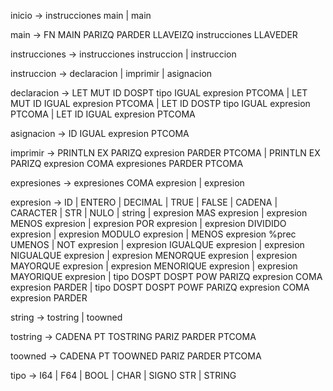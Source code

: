 inicio -> instrucciones main
        | main

main -> FN MAIN PARIZQ PARDER LLAVEIZQ instrucciones LLAVEDER

instrucciones -> instrucciones instruccion
                | instruccion

instruccion -> declaracion
                | imprimir
                | asignacion


declaracion -> LET MUT ID DOSPT tipo IGUAL expresion PTCOMA
                | LET MUT ID IGUAL expresion PTCOMA
                | LET ID DOSTP tipo IGUAL expresion PTCOMA
                | LET ID IGUAL expresion PTCOMA

asignacion -> ID IGUAL expresion PTCOMA

imprimir -> PRINTLN EX PARIZQ expresion PARDER PTCOMA
        | PRINTLN EX PARIZQ expresion COMA expresiones PARDER PTCOMA

expresiones -> expresiones COMA expresion
        | expresion

expresion -> ID
        | ENTERO
        | DECIMAL
        | TRUE
        | FALSE
        | CADENA
        | CARACTER
        | STR
        | NULO
        | string
        | expresion MAS expresion
        | expresion MENOS expresion
        | expresion POR expresion
        | expresion DIVIDIDO expresion
        | expresion MODULO expresion
        | MENOS expresion %prec UMENOS 
        | NOT expresion
        | expresion IGUALQUE expresion
        | expresion NIGUALQUE expresion
        | expresion MENORQUE expresion
        | expresion MAYORQUE expresion
        | expresion MENORIQUE expresion
        | expresion MAYORIQUE expresion
        | tipo DOSPT DOSPT POW PARIZQ expresion COMA expresion PARDER
        | tipo DOSPT DOSPT POWF PARIZQ expresion COMA expresion PARDER

string -> tostring
        | toowned

tostring -> CADENA PT TOSTRING PARIZ PARDER PTCOMA

toowned -> CADENA PT TOOWNED PARIZ PARDER PTCOMA

tipo -> I64
        | F64
        | BOOL
        | CHAR
        | SIGNO STR
        | STRING


                